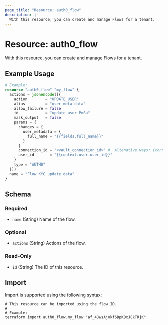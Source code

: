```yaml
---
page_title: "Resource: auth0_flow"
description: |-
  With this resource, you can create and manage Flows for a tenant.
---
```


# Resource: auth0_flow

With this resource, you can create and manage Flows for a tenant.

## Example Usage

```terraform
# Example:
resource "auth0_flow" "my_flow" {
  actions = jsonencode([{
    action        = "UPDATE_USER"
    alias         = "user meta data"
    allow_failure = false
    id            = "update_user_PmSa"
    mask_output   = false
    params = {
      changes = {
        user_metadata = {
          full_name = "{{fields.full_name}}"
        }
      }
      connection_id = "<vault_connection_id>" #  Altenative ways: (connection_id = auth0_flow_vault_connection.my_connection.id) or using terraform variables
      user_id       = "{{context.user.user_id}}"
    }
    type = "AUTH0"
  }])
  name = "Flow KYC update data"
}
```

<!-- schema generated by tfplugindocs -->
## Schema

### Required

- `name` (String) Name of the flow.

### Optional

- `actions` (String) Actions of the flow.

### Read-Only

- `id` (String) The ID of this resource.

## Import

Import is supported using the following syntax:

```shell
# This resource can be imported using the flow ID.
#
# Example:
terraform import auth0_flow.my_flow "af_4JwsAjokf6DpK8xJCkTRjK"
```
